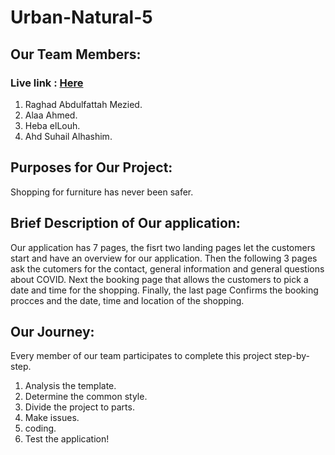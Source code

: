 # Urban-Natural-5
## Our Team Members:
### Live link : [Here](https://alaa521.github.io/GSG-Fundamentals/Urban-Natural-5/)

1. Raghad Abdulfattah Mezied.
2. Alaa Ahmed.
3. Heba elLouh.
4. Ahd Suhail Alhashim.

## Purposes for Our Project:
Shopping for furniture has never been safer.

## Brief Description of Our application:

Our application has 7 pages, the fisrt two landing pages let the customers start and have an overview for our application.
Then the following 3 pages ask the cutomers for the contact, general information and general questions about COVID.
Next the booking page that allows the customers to pick a date and time for the shopping.
Finally, the last page Confirms the booking procces and the date, time and location of the shopping.

## Our Journey:

Every member of our team participates to complete this project step-by-step.

1. Analysis the template.
4. Determine the common style.
5. Divide the project to parts.
6. Make issues.
7. coding.
8. Test the application!
